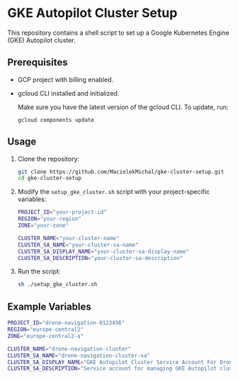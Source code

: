 # GKE Autopilot Cluster Setup

This repository contains a shell script to set up a Google Kubernetes Engine (GKE) Autopilot cluster.

## Prerequisites

- GCP project with billing enabled.
- gcloud CLI installed and initialized.

    Make sure you have the latest version of the gcloud CLI. To update, run:
    
    ```
    gcloud components update
    ```

## Usage

1. Clone the repository:
    ```bash
    git clone https://github.com/MaciolekMichal/gke-cluster-setup.git
    cd gke-cluster-setup
    ```

2. Modify the `setup_gke_cluster.sh` script with your project-specific variables:
    ```bash
    PROJECT_ID="your-project-id"
    REGION="your-region"
    ZONE="your-zone"

    CLUSTER_NAME="your-cluster-name"
    CLUSTER_SA_NAME="your-cluster-sa-name"
    CLUSTER_SA_DISPLAY_NAME="your-cluster-sa-display-name"
    CLUSTER_SA_DESCRIPTION="your-cluster-sa-description"
    ```

3. Run the script:
    ```bash
    sh ./setup_gke_cluster.sh
    ```

## Example Variables

```bash
PROJECT_ID="drone-navigation-0123456"
REGION="europe-central2"
ZONE="europe-central2-a"

CLUSTER_NAME="drone-navigation-cluster"
CLUSTER_SA_NAME="drone-navigation-cluster-sa"
CLUSTER_SA_DISPLAY_NAME="GKE Autopilot Cluster Service Account For Drone Navigation"
CLUSTER_SA_DESCRIPTION="Service account for managing GKE Autopilot cluster, providing necessary permissions for cluster operations regarding drone navigation."
